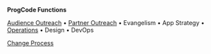 **ProgCode Functions**

[Audience Outreach](https://github.com/ProgressiveCoders/functions/wiki/Audience-Outreach) • [Partner Outreach](https://github.com/ProgressiveCoders/functions/wiki/Partner-Outreach) • Evangelism • App Strategy • [Operations](https://github.com/ProgressiveCoders/functions/wiki/Partner-Outreach) • Design • DevOps

[Change Process](https://github.com/ProgressiveCoders/functions/wiki/Change-Process)